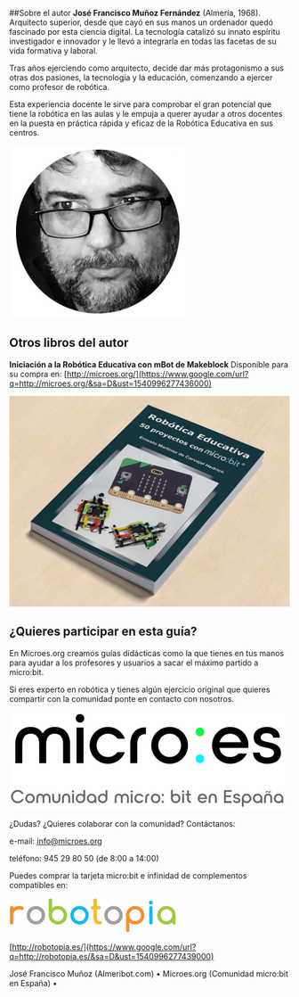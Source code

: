 ##Sobre el autor
**José Francisco Muñoz Fernández** (Almería, 1968). Arquitecto superior, desde que cayó en sus manos un ordenador quedó fascinado por esta ciencia digital. La tecnología catalizó su innato espíritu investigador e innovador y le llevó a integrarla en todas las facetas de su vida formativa y laboral.

Tras años ejerciendo como arquitecto, decide dar más protagonismo a sus otras dos pasiones, la tecnología y la educación, comenzando a ejercer como profesor de robótica.

Esta experiencia docente le sirve para comprobar el gran potencial que tiene la robótica en las aulas y le empuja a querer ayudar a otros docentes en la puesta en práctica rápida y eficaz de la Robótica Educativa en sus centros. 

![C:\Users\CHEMA\Desktop\José Francisco Muñoz.png](images/image7.png)

## Otros libros del autor
**Iniciación a la Robótica Educativa con mBot de Makeblock**
Disponible para su compra en: [http://microes.org/](https://www.google.com/url?q=http://microes.org/&sa=D&ust=1540996277436000) 

![libro-robotica-educativa-50-proyectos-con-microbit-mesa.jpg](images/image9.jpg)

## ¿Quieres participar en esta guía? 

En Microes.org creamos guías didácticas como la que tienes en tus manos para ayudar a los profesores y usuarios a sacar el máximo partido a micro:bit.

Si eres experto en robótica y tienes algún ejercicio original que quieres compartir con la comunidad ponte en contacto con nosotros.

![C:\Users\CHEMA\Desktop\microes\logo\microes logo tagline fondo Blanco 300.png](images/image10.png)

¿Dudas? ¿Quieres colaborar con la comunidad? Contáctanos:

e-mail: info@microes.org

teléfono: 945 29 80 50  (de 8:00 a 14:00)

Puedes comprar la tarjeta micro:bit e infinidad de complementos compatibles en:

![robotopia-logo-300.png](images/image35.png)

[http://robotopia.es/](https://www.google.com/url?q=http://robotopia.es/&sa=D&ust=1540996277439000)

José Francisco Muñoz (Almeribot.com)  •  Microes.org (Comunidad micro:bit en España)  •